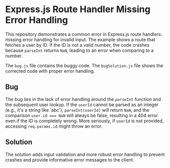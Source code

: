# Express.js Route Handler Missing Error Handling

This repository demonstrates a common error in Express.js route handlers: missing error handling for invalid input.  The example shows a route that fetches a user by ID.  If the ID is not a valid number, the code crashes because `parseInt` returns `NaN`, leading to an error when comparing to a number.

The `bug.js` file contains the buggy code. The `bugSolution.js` file shows the corrected code with proper error handling.

## Bug
The bug lies in the lack of error handling around the `parseInt` function and the subsequent user lookup.  If the `userId` cannot be parsed as an integer (e.g., it's a string like 'abc'),  `parseInt(userId)` will return `NaN`, and the comparison `user.id === NaN` will always be false, resulting in a 404 error even if the ID is completely wrong. More seriously, if `userId` is not provided, accessing `req.params.id` might throw an error.

## Solution
The solution adds input validation and more robust error handling to prevent crashes and provide informative error messages to the client.